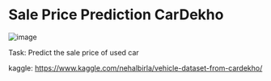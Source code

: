# Sale Price Prediction CarDekho

![image](https://user-images.githubusercontent.com/89060452/142236520-5ca3b97a-1600-4058-bb05-8c84bcdbbc13.png)

Task: Predict the sale price of used car

kaggle: https://www.kaggle.com/nehalbirla/vehicle-dataset-from-cardekho/

